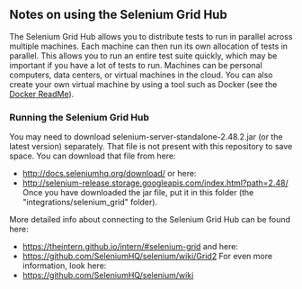 ## Notes on using the Selenium Grid Hub

The Selenium Grid Hub allows you to distribute tests to run in parallel across multiple machines. Each machine can then run its own allocation of tests in parallel. This allows you to run an entire test suite quickly, which may be important if you have a lot of tests to run. Machines can be personal computers, data centers, or virtual machines in the cloud. You can also create your own virtual machine by using a tool such as Docker (see the [Docker ReadMe](https://github.com/mdmintz/SeleniumBase/blob/master/integrations/docker/ReadMe.md)).

### Running the Selenium Grid Hub

You may need to download selenium-server-standalone-2.48.2.jar (or the latest version) separately. That file is not present with this repository to save space. You can download that file from here:
* http://docs.seleniumhq.org/download/
or here:
* http://selenium-release.storage.googleapis.com/index.html?path=2.48/
Once you have downloaded the jar file, put it in this folder (the "integrations/selenium_grid" folder).

More detailed info about connecting to the Selenium Grid Hub can be found here:
* https://theintern.github.io/intern/#selenium-grid
and here:
* https://github.com/SeleniumHQ/selenium/wiki/Grid2
For even more information, look here:
* https://github.com/SeleniumHQ/selenium/wiki
